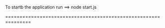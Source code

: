 To startb the application run
==> node start.js

===============================================================
